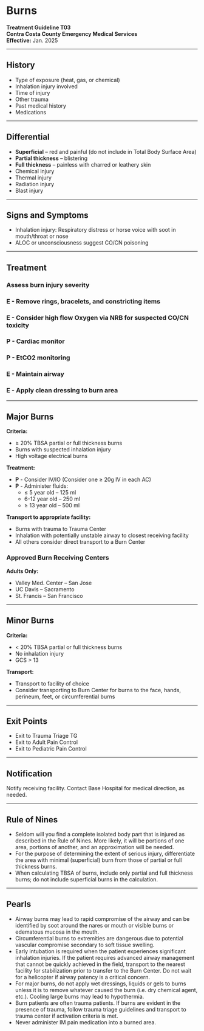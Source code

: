 # Burns

**Treatment Guideline T03**  
**Contra Costa County Emergency Medical Services**  
**Effective:** Jan. 2025

---

## History

- Type of exposure (heat, gas, or chemical)
- Inhalation injury involved
- Time of injury
- Other trauma
- Past medical history
- Medications

---

## Differential

- **Superficial** – red and painful (do not include in Total Body Surface Area)
- **Partial thickness** – blistering
- **Full thickness** – painless with charred or leathery skin
- Chemical injury
- Thermal injury
- Radiation injury
- Blast injury

---

## Signs and Symptoms

- Inhalation injury: Respiratory distress or horse voice with soot in mouth/throat or nose
- ALOC or unconsciousness suggest CO/CN poisoning

---

## Treatment

### Assess burn injury severity

### E - Remove rings, bracelets, and constricting items

### E - Consider high flow Oxygen via NRB for suspected CO/CN toxicity

### P - Cardiac monitor

### P - EtCO2 monitoring

### E - Maintain airway

### E - Apply clean dressing to burn area

---

## Major Burns

**Criteria:**
- ≥ 20% TBSA partial or full thickness burns
- Burns with suspected inhalation injury
- High voltage electrical burns

**Treatment:**
- **P** - Consider IV/IO (Consider one ≥ 20g IV in each AC)
- **P** - Administer fluids:
  - ≤ 5 year old – 125 ml
  - 6-12 year old – 250 ml
  - ≥ 13 year old – 500 ml

**Transport to appropriate facility:**
- Burns with trauma to Trauma Center
- Inhalation with potentially unstable airway to closest receiving facility
- All others consider direct transport to a Burn Center

### Approved Burn Receiving Centers

**Adults Only:**
- Valley Med. Center – San Jose
- UC Davis – Sacramento
- St. Francis – San Francisco

---

## Minor Burns

**Criteria:**
- < 20% TBSA partial or full thickness burns
- No inhalation injury
- GCS > 13

**Transport:**
- Transport to facility of choice
- Consider transporting to Burn Center for burns to the face, hands, perineum, feet, or circumferential burns

---

## Exit Points

- Exit to Trauma Triage TG
- Exit to Adult Pain Control
- Exit to Pediatric Pain Control

---

## Notification

Notify receiving facility. Contact Base Hospital for medical direction, as needed.

---

## Rule of Nines

- Seldom will you find a complete isolated body part that is injured as described in the Rule of Nines. More likely, it will be portions of one area, portions of another, and an approximation will be needed.
- For the purpose of determining the extent of serious injury, differentiate the area with minimal (superficial) burn from those of partial or full thickness burns.
- When calculating TBSA of burns, include only partial and full thickness burns; do not include superficial burns in the calculation.

---

## Pearls

- Airway burns may lead to rapid compromise of the airway and can be identified by soot around the nares or mouth or visible burns or edematous mucosa in the mouth.
- Circumferential burns to extremities are dangerous due to potential vascular compromise secondary to soft tissue swelling.
- Early intubation is required when the patient experiences significant inhalation injuries. If the patient requires advanced airway management that cannot be quickly achieved in the field, transport to the nearest facility for stabilization prior to transfer to the Burn Center. Do not wait for a helicopter if airway patency is a critical concern.
- For major burns, do not apply wet dressings, liquids or gels to burns unless it is to remove whatever caused the burn (i.e. dry chemical agent, etc.). Cooling large burns may lead to hypothermia.
- Burn patients are often trauma patients. If burns are evident in the presence of trauma, follow trauma triage guidelines and transport to trauma center if activation criteria is met.
- Never administer IM pain medication into a burned area.

